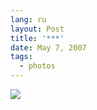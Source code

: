 ```yaml
---
lang: ru
layout: Post
title: '***'
date: May 7, 2007
tags:
  - photos
---
```


![](photo://Sapegin_Artem_20D_2007-05-06_312-1275)
